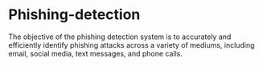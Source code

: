 # Phishing-detection
The objective of the phishing detection system is to accurately and efficiently identify phishing attacks across a variety of mediums, including email, social media, text messages, and phone calls.
